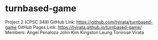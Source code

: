 # turnbased-game

Project 2 (CPSC 349)
GitHub Link: https://github.com/tvirata/turnbased-game
GitHub Pages Link: https://tvirata.github.io/turnbased-game/
Members:
Angel Penaloza
John Kim
Kingston Leung
Tonirose Virata
